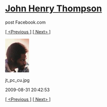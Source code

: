 # [John Henry Thompson](../README.md)
post Facebook.com

[[ <Previous ]](2009-12-31-2.md) [[ Next> ]](2008-04-02-1.md)

[![](../media/2009-08-31/Timeline-Photos-jt_pc_cu-jpg.jpg)](../README.md)

jt_pc_cu.jpg

2009-08-31 20:42:53

[[ <Previous ]](2009-12-31-2.md) [[ Next> ]](2008-04-02-1.md)